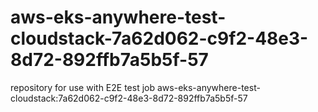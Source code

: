 # aws-eks-anywhere-test-cloudstack-7a62d062-c9f2-48e3-8d72-892ffb7a5b5f-57
repository for use with E2E test job aws-eks-anywhere-test-cloudstack:7a62d062-c9f2-48e3-8d72-892ffb7a5b5f-57
